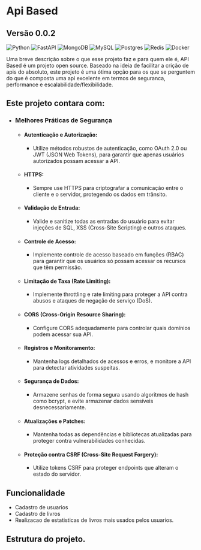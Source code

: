 # Api Based
## Versão 0.0.2
![Python](https://img.shields.io/badge/python-3670A0?style=for-the-badge&logo=python&logoColor=ffdd54) 
![FastAPI](https://img.shields.io/badge/FastAPI-%23FF4F00.svg?style=for-the-badge&logo=fastapi&logoColor=white)
![MongoDB](https://img.shields.io/badge/MongoDB-%234ea94b.svg?style=for-the-badge&logo=mongodb&logoColor=white) 
![MySQL](https://img.shields.io/badge/mysql-4479A1.svg?style=for-the-badge&logo=mysql&logoColor=white) 
![Postgres](https://img.shields.io/badge/postgres-%23316192.svg?style=for-the-badge&logo=postgresql&logoColor=white) 
![Redis](https://img.shields.io/badge/redis-%23DD0031.svg?style=for-the-badge&logo=redis&logoColor=white) 
![Docker](https://img.shields.io/badge/docker-%230db7ed.svg?style=for-the-badge&logo=docker&logoColor=white)

Uma breve descrição sobre o que esse projeto faz e para quem ele é, API Based é um projeto open source.
Baseado na ideia de facilitar a crição de apis do absoluto, este projeto é uma ótima opção para os que se perguntem do que é composta uma api excelente em termos de seguranca, performance e escalabilidade/flexibilidade.

## Este projeto contara com:
- ### Melhores Práticas de Segurança

    - #### Autenticação e Autorização:
        - Utilize métodos robustos de autenticação, como OAuth 2.0 ou JWT (JSON Web Tokens), para garantir que apenas usuários autorizados possam acessar a API.

    - #### HTTPS:
        - Sempre use HTTPS para criptografar a comunicação entre o cliente e o servidor, protegendo os dados em trânsito.

    - #### Validação de Entrada:
        - Valide e sanitize todas as entradas do usuário para evitar injeções de SQL, XSS (Cross-Site Scripting) e outros ataques.

    - #### Controle de Acesso:
        - Implemente controle de acesso baseado em funções (RBAC) para garantir que os usuários só possam acessar os recursos que têm permissão.

    - #### Limitação de Taxa (Rate Limiting):
        - Implemente throttling e rate limiting para proteger a API contra abusos e ataques de negação de serviço (DoS).

    - #### CORS (Cross-Origin Resource Sharing):
        - Configure CORS adequadamente para controlar quais domínios podem acessar sua API.

    - #### Registros e Monitoramento:
        - Mantenha logs detalhados de acessos e erros, e monitore a API para detectar atividades suspeitas.

    - #### Segurança de Dados:
        - Armazene senhas de forma segura usando algoritmos de hash como bcrypt, e evite armazenar dados sensíveis desnecessariamente.

    - #### Atualizações e Patches:
        - Mantenha todas as dependências e bibliotecas atualizadas para proteger contra vulnerabilidades conhecidas.

    - #### Proteção contra CSRF (Cross-Site Request Forgery):
        - Utilize tokens CSRF para proteger endpoints que alteram o estado do servidor.


## Funcionalidade
- Cadastro de usuarios
- Cadastro de livros
- Realizacao de estatisticas de livros mais usados pelos usuarios.



## Estrutura do projeto.
